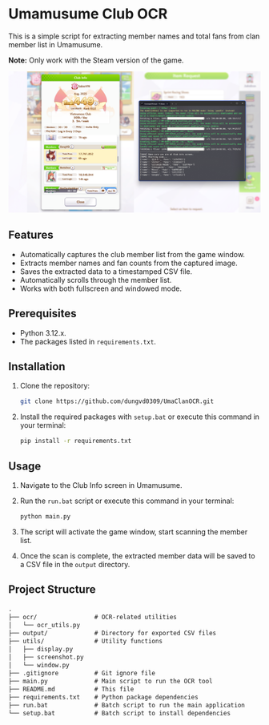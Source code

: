 # Umamusume Club OCR

This is a simple script for extracting member names and total fans from clan member list in Umamusume.

**Note:** Only work with the Steam version of the game.

![Screenshot](screenshot.png)

## Features

- Automatically captures the club member list from the game window.
- Extracts member names and fan counts from the captured image.
- Saves the extracted data to a timestamped CSV file.
- Automatically scrolls through the member list.
- Works with both fullscreen and windowed mode.

## Prerequisites

- Python 3.12.x.
- The packages listed in `requirements.txt`.

## Installation

1. Clone the repository:

    ```bash
    git clone https://github.com/dungvd0309/UmaClanOCR.git
    ```

2. Install the required packages with `setup.bat` or execute this command in your terminal:

    ```bash
    pip install -r requirements.txt
    ```

## Usage

1. Navigate to the Club Info screen in Umamusume.
2. Run the `run.bat` script or execute this command in your terminal:

    ```bash
    python main.py
    ```

3. The script will activate the game window, start scanning the member list.
4. Once the scan is complete, the extracted member data will be saved to a CSV file in the `output` directory.

## Project Structure

```
.
├── ocr/                # OCR-related utilities
│   └── ocr_utils.py
├── output/             # Directory for exported CSV files
├── utils/              # Utility functions 
│   ├── display.py
│   ├── screenshot.py
│   └── window.py
├── .gitignore          # Git ignore file
├── main.py             # Main script to run the OCR tool
├── README.md           # This file
├── requirements.txt    # Python package dependencies
├── run.bat             # Batch script to run the main application
└── setup.bat           # Batch script to install dependencies
```
